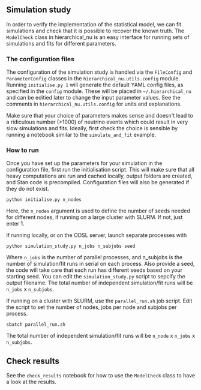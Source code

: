 ## Simulation study

In order to verify the implementation of the statistical model, we can fit simulations and check that it is possible to recover the known truth. The `ModelCheck` class in hierarchical_nu is an easy interface for running sets of simulations and fits for different parameters. 

### The configuration files

The configuration of the simulation study is handled via the `FileConfig` and `ParameterConfig` classes in the `hierarchical_nu.utils.config` module. Running `initialise.py 1` will generate the default YAML config files, as specified in the `config` module. These will be placed in `~/.hierarchical_nu` and can be editied later to change the input parameter values. See the comments in `hierarchical_nu.utils.config` for units and explanations.

Make sure that your choice of parameters makes sense and doesn't lead to a ridiculous number (>1000) of neutrino events which could result in very slow simulations and fits. Ideally, first check the choice is sensible by running a notebook similar to the `simulate_and_fit` example. 

### How to run

Once you have set up the parameters for your simulation in the configuration file, first run the initialisation script. This will make sure that all heavy computations are run and cached locally, output folders are created, and Stan code is precompiled. Configuration files will also be generated if they do not exist.

```
python initialise.py n_nodes
```

Here, the `n_nodes` argument is used to define the number of seeds needed for different nodes, if running on a large cluster with SLURM. If not, just enter 1.

If running locally, or on the ODSL server, launch separate processes with

```
python simulation_study.py n_jobs n_subjobs seed
```

Where `n_jobs` is the number of parallel processes, and n_subjobs is the number of simulation/fit runs in serial on each process. Also provide a seed, the code will take care that each run has different seeds based on your starting seed. You can edit the `simulation_study.py` script to sepcify the output filename. The total number of independent simulation/fit runs will be `n_jobs` x `n_subjobs`. 

If running on a cluster with SLURM, use the `parallel_run.sh` job script. Edit the script to set the number of nodes, jobs per node and subjobs per process.

```
sbatch parallel_run.sh
```

The total number of independent simulation/fit runs will be `n_node` x `n_jobs` x `n_subjobs`.

## Check results

See the `check_results` notebook for how to use the `ModelCheck` class to have a look at the results.
